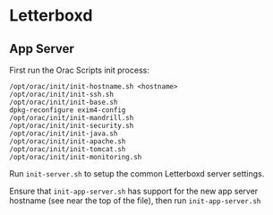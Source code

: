 # Letterboxd

## App Server

First run the Orac Scripts init process:
```
/opt/orac/init/init-hostname.sh <hostname>
/opt/orac/init/init-ssh.sh
/opt/orac/init/init-base.sh
dpkg-reconfigure exim4-config
/opt/orac/init/init-mandrill.sh
/opt/orac/init/init-security.sh
/opt/orac/init/init-java.sh
/opt/orac/init/init-apache.sh
/opt/orac/init/init-tomcat.sh
/opt/orac/init/init-monitoring.sh
```

Run `init-server.sh` to setup the common Letterboxd server settings.

Ensure that `init-app-server.sh` has support for the new app server hostname (see near the top of the file), then
run `init-app-server.sh`
